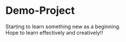 # Demo-Project
Starting to learn something new as a beginning. 
<br>
Hope to learn effectively and creatively!!
